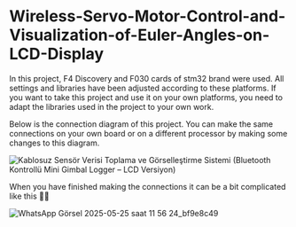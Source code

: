 # Wireless-Servo-Motor-Control-and-Visualization-of-Euler-Angles-on-LCD-Display

In this project, F4 Discovery and F030 cards of stm32 brand were used. All settings and libraries have been adjusted according to these platforms. If you want to take this project and use it on your own platforms, you need to adapt the libraries used in the project to your own work.

Below is the connection diagram of this project. You can make the same connections on your own board or on a different processor by making some changes to this diagram.

![Kablosuz Sensör Verisi Toplama ve Görselleştirme Sistemi (Bluetooth Kontrollü Mini Gimbal Logger – LCD Versiyon)](https://github.com/user-attachments/assets/d2acd7d9-24fb-4b48-aabf-729946f834b3)

When you have finished making the connections it can be a bit complicated like this 😵‍💫

![WhatsApp Görsel 2025-05-25 saat 11 56 24_bf9e8c49](https://github.com/user-attachments/assets/b4a2753c-d8c7-40a5-9bda-f1605d7ba24d)

